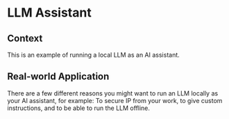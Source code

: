 # LLM Assistant

## Context

This is an example of running a local LLM as an AI assistant.

## Real-world Application

There are a few different reasons you might want to run an LLM locally as your AI assistant, for example: To secure IP from your work, to give custom instructions, and to be able to run the LLM offline.
